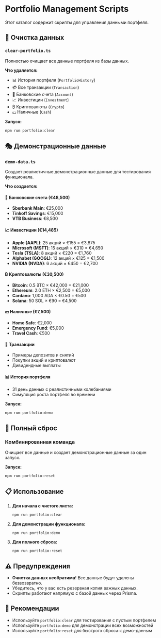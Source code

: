 # Portfolio Management Scripts

Этот каталог содержит скрипты для управления данными портфеля.

## 🧹 Очистка данных

### `clear-portfolio.ts`
Полностью очищает все данные портфеля из базы данных.

**Что удаляется:**
- 📊 История портфеля (`PortfolioHistory`)
- 💳 Все транзакции (`Transaction`)
- 🏦 Банковские счета (`Account`)
- 📈 Инвестиции (`Investment`)
- ₿ Криптовалюты (`Crypto`)
- 💵 Наличные (`Cash`)

**Запуск:**
```bash
npm run portfolio:clear
```

## 🎭 Демонстрационные данные

### `demo-data.ts`
Создает реалистичные демонстрационные данные для тестирования функционала.

**Что создается:**

#### 🏦 Банковские счета (€48,500)
- **Sberbank Main**: €25,000
- **Tinkoff Savings**: €15,000  
- **VTB Business**: €8,500

#### 📈 Инвестиции (€14,485)
- **Apple (AAPL)**: 25 акций × €155 = €3,875
- **Microsoft (MSFT)**: 15 акций × €310 = €4,650
- **Tesla (TSLA)**: 8 акций × €220 = €1,760
- **Alphabet (GOOGL)**: 12 акций × €125 = €1,500
- **NVIDIA (NVDA)**: 6 акций × €450 = €2,700

#### ₿ Криптовалюты (€30,500)
- **Bitcoin**: 0.5 BTC × €42,000 = €21,000
- **Ethereum**: 2.0 ETH × €2,500 = €5,000
- **Cardano**: 1,000 ADA × €0.50 = €500
- **Solana**: 50 SOL × €90 = €4,500

#### 💵 Наличные (€7,500)
- **Home Safe**: €2,000
- **Emergency Fund**: €5,000
- **Travel Cash**: €500

#### 📝 Транзакции
- Примеры депозитов и снятий
- Покупки акций и криптовалют
- Дивидендные выплаты

#### 📊 История портфеля
- 31 день данных с реалистичными колебаниями
- Симуляция роста портфеля во времени

**Запуск:**
```bash
npm run portfolio:demo
```

## 🔄 Полный сброс

### Комбинированная команда
Очищает все данные и создает демонстрационные данные за один запуск.

**Запуск:**
```bash
npm run portfolio:reset
```

## 📋 Использование

1. **Для начала с чистого листа:**
   ```bash
   npm run portfolio:clear
   ```

2. **Для демонстрации функционала:**
   ```bash
   npm run portfolio:demo
   ```

3. **Для полного сброса:**
   ```bash
   npm run portfolio:reset
   ```

## ⚠️ Предупреждения

- **Очистка данных необратима!** Все данные будут удалены безвозвратно.
- Убедитесь, что у вас есть резервная копия важных данных.
- Скрипты работают напрямую с базой данных через Prisma.

## 🎯 Рекомендации

- Используйте `portfolio:clear` для тестирования с пустым портфелем
- Используйте `portfolio:demo` для демонстрации всех возможностей
- Используйте `portfolio:reset` для быстрого сброса к демо-данным
